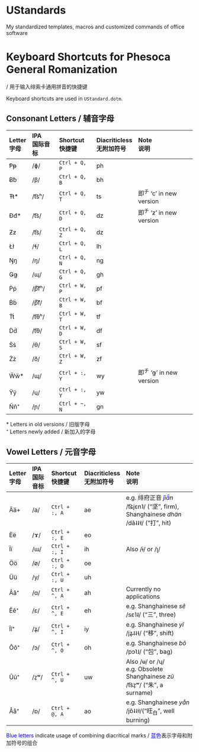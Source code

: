 # UStandards
My standardized templates, macros and customized commands of office software

# Keyboard Shortcuts for Phesoca General Romanization
/ 用于输入绯索卡通用拼音的快捷键

Keyboard shortcuts are used in `UStandard.dotm`.

## Consonant Letters / 辅音字母

|Letter<br>字母|IPA<br>国际音标|Shortcut<br>快捷键|Diacriticless<br>无附加符号|Note<br>说明|
|:-|:-|:-|:-|:-|
|Ᵽᵽ|/ɸ/|`Ctrl + Q, P`|ph||
|Ƀƀ|/β/|`Ctrl + Q, B`|bh||
|Ŧŧ\*|/t͡sʰ/|`Ctrl + Q, T`|ts|即<sup>チ</sup> ‘c’ in new version|
|Đđ\*|/t͡s/|`Ctrl + Q, D`|dz|即<sup>チ</sup> ‘ƶ’ in new version|
|Ƶƶ|/t͡s/|`Ctrl + Q, Z`|dz||
|Łł|/ɬ/|`Ctrl + Q, L`|lh||
|Ŋŋ|/ŋ/|`Ctrl + Q, N`|ng||
|Ǥǥ|/ɰ/|`Ctrl + Q, G`|gh||
|Ṗṗ|/p͆͡fʰ/|`Ctrl + W, P`|pf||
|Ḃḃ|/p͆͡f/|`Ctrl + W, B`|bf||
|Ṫṫ|/t͡θʰ/|`Ctrl + W, T`|tf||
|Ḋḋ|/t͡θ/|`Ctrl + W, D`|df||
|Ṡṡ|/θ/|`Ctrl + W, S`|sf||
|Żż|/ð/|`Ctrl + W, Z`|zf||
|Ẅẅ\*|/ɰ/|`Ctrl + :, Y`|wy|即<sup>チ</sup> ‘ǥ’ in new version|
|Ÿÿ|/ɥ/|`Ctrl + :, Y`|yw||
|Ññ⁺|/ɲ/|`Ctrl + ~, N`|gn||

\* Letters in old versions / 旧版字母  
⁺ Letters newly added / 新加入的字母

## Vowel Letters / 元音字母

|Letter<br>字母|IPA<br>国际音标|Shortcut<br>快捷键|Diacriticless<br>无附加符号|Note<br>说明|
|:-|:-|:-|:-|:-|
|Ää+|/a/|`Ctrl + :, A`|ae|e.g. 绯府正音 *<span style="color:blue">ǰ</span>i<span style="color:blue">ǟ</span>n* /t͡ɕjɛn˥/ (“坚”, firm),<br>Shanghainese *dhän* /dã˨˨˧/ (“打”, hit)|
|Ëë|/ɤ/|`Ctrl + :, E`|eo||
|Ïï|/ɯ/|`Ctrl + :, I`|ih|Also /ɨ/ or /ʅ/|
|Öö|/ø/|`Ctrl + :, O`|oe||
|Üü|/y/|`Ctrl + :, U`|uh||
|Ââ⁺|/ɑ/|`Ctrl + ^, A`|ah|Currently no applications|
|Êê⁺|/ɛ/|`Ctrl + ^, E`|eh|e.g. Shanghainese *sê* /sɛ˥˨/ (“三”, three)|
|Îî⁺|/ʑ̩/|`Ctrl + ^, I`|iy|e.g. Shanghainese *yî* /jʑ̩˨˨˧/ (“移”, shift)|
|Ôô⁺|/ɔ/|`Ctrl + ^, O`|oh|e.g. Shanghainese *bô* /pɔ˥˩/ (“包”, bag)|
|Ûû⁺|/z̩ʷ/|`Ctrl + ^, U`|uw|Also /ʉ/ or /ʮ/<br>e.g. Obsolete Shanghainese *zû* /t͡sz̩ʷ/ (“朱”, a surname)|
|Åå⁺|/ɒ/|`Ctrl + @, A`|ao|e.g. Shanghainese *yån* /jɒ̃˨˨˧/(“旺<sub>白</sub>”, well burning)|

<span style="color:blue">Blue letters</span> indicate usage of combining diacritical marks / <span style="color:blue">蓝色</span>表示字母和附加符号的组合
